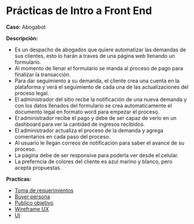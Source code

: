 # Prácticas de Intro a Front End

**Caso:** Abogabot

**Descripción:**
- Es un despacho de abogados que quiere automatizar las demandas de sus clientes, esto lo harán a traves de una página web llenando un formulario.
-  Al momento de llenar el formulario se manda al proceso de pago para finalizar la transacción.
-  Para dar seguimiento a su demanda, el cliente crea una cuenta en la plataforma y verá el seguimiento de cada una de las actualizaciones del proceso legal.
-  El administrador del sitio recbe la notificación de una nueva demanda y con los datos llenados del formulario se crea automaticamente el documento legal en formato word para empezar el proceso.
- El administrador recibe el pago y debe de ser capaz de verlo en un dashboard para ver la cantidad de ingresos recibidos.
- El administrador actualiza el proceso de la demanda y agrega comentarios en cada paso del proceso.
-  Al usuario le llegan correos de notificación para saber el avance de su proceso.
-  La página debe de ser responsive para poderla ver desde el celular.
- La preferncia de colores del cliente es azul marino y blanco, pero acepta propuestas.


**Practicas:**
- [Toma de requerimientos](./1-Requerimientos.pdf) 
- [Buyer persona](./2-Buyer_persona.pdf)
- [Publico objetivo](./3-Publico_objetivo.pdf)
- [Wireframe UX](./4.wireframe.md)
- [UI](./5.ui.md)
